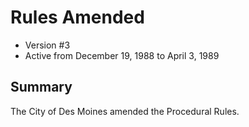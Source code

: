 # Rules Amended

- Version #3
- Active from December 19, 1988 to April 3, 1989 

## Summary

The City of Des Moines amended the Procedural Rules.
